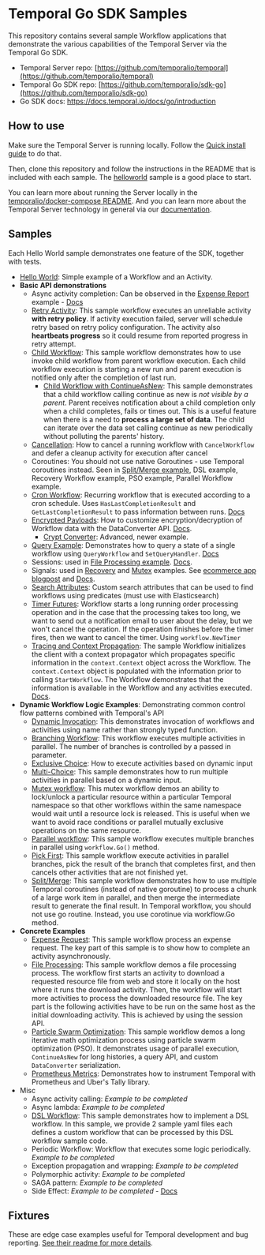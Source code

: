 # Temporal Go SDK Samples

This repository contains several sample Workflow applications that demonstrate the various capabilities of the Temporal Server via the Temporal Go SDK.

- Temporal Server repo: [https://github.com/temporalio/temporal](https://github.com/temporalio/temporal)
- Temporal Go SDK repo: [https://github.com/temporalio/sdk-go](https://github.com/temporalio/sdk-go)
- Go SDK docs: https://docs.temporal.io/docs/go/introduction

## How to use

Make sure the Temporal Server is running locally.
Follow the [Quick install guide](https://docs.temporal.io/docs/server/quick-install) to do that.

Then, clone this repository and follow the instructions in the README that is included with each sample.
The [helloworld](helloworld/README.md) sample is a good place to start.

You can learn more about running the Server locally in the [temporalio/docker-compose README](https://github.com/temporalio/docker-compose/blob/main/README.md).
And you can learn more about the Temporal Server technology in general via our [documentation](https://docs.temporal.io/).

## Samples

Each Hello World sample demonstrates one feature of the SDK, together with tests.

- [Hello World](https://github.com/temporalio/samples-go/tree/master/helloworld): Simple example of a Workflow and an Activity.
- **Basic API demonstrations**
  - Async activity completion: Can be observed in the [Expense Report](https://github.com/temporalio/samples-go/tree/master/expense) example - [Docs](https://docs.temporal.io/docs/go/activities#asynchronous-activity-completion)
  - [Retry Activity](https://github.com/temporalio/samples-go/tree/master/retryactivity): This sample workflow executes an unreliable activity **with retry policy**. If activity execution failed, server will schedule retry based on retry policy configuration. The activity also **heartbeats progress** so it could resume from reported progress in retry attempt.
  - [Child Workflow](https://github.com/temporalio/samples-go/tree/master/child-workflow): This sample workflow demonstrates how to use invoke child workflow from parent workflow execution.  Each child workflow execution is starting a new run and parent execution is notified only after the completion of last run.
    - [Child Workflow with ContinueAsNew](https://github.com/temporalio/samples-go/tree/master/child-workflow-continue-as-new): This sample demonstrates that a child workflow calling continue as new is *not visible by a parent*. Parent receives notification about a child completion only when a child completes, fails or times out. This is a useful feature when there is a need to **process a large set of data**. The child can iterate over the data set calling continue as new periodically without polluting the parents' history.
  - [Cancellation](https://github.com/temporalio/samples-go/tree/master/cancelactivity): How to cancel a running workflow with `CancelWorkflow` and defer a cleanup activity for execution after cancel
  - Coroutines: You should not use native Goroutines - use Temporal coroutines instead. Seen in [Split/Merge example](https://github.com/temporalio/samples-go/tree/master/splitmerge), DSL example, Recovery Workflow example, PSO example, Parallel Workflow example.
  - [Cron Workflow](https://github.com/temporalio/samples-go/tree/master/cron): Recurring workflow that is executed according to a cron schedule. Uses `HasLastCompletionResult` and `GetLastCompletionResult` to pass information between runs. [Docs](https://docs.temporal.io/docs/go/distributed-cron/)
  - [Encrypted Payloads](https://github.com/temporalio/samples-go/tree/master/encrypted-payloads): How to customize encryption/decryption of Workflow data with the DataConverter API. [Docs](https://docs.temporal.io/docs/go/workflows/#custom-serialization-and-workflow-security).
    - [Crypt Converter](https://github.com/temporalio/samples-go/tree/master/cryptconverter): Advanced, newer example.
  - [Query Example](https://github.com/temporalio/samples-go/tree/master/query): Demonstrates how to query a state of a single workflow using `QueryWorkflow` and `SetQueryHandler`. [Docs](https://docs.temporal.io/docs/go/queries)
  - Sessions: used in [File Processing example](https://github.com/temporalio/samples-go/tree/master/fileprocessing). [Docs](https://docs.temporal.io/docs/go/sessions).
  - Signals: used in [Recovery](https://github.com/temporalio/samples-go/tree/master/recovery) and [Mutex](https://github.com/temporalio/samples-go/tree/master/mutex) examples. See [ecommerce app blogpost](https://docs.temporal.io/blog/build-an-ecommerce-app-with-temporal-part-1) and [Docs](https://docs.temporal.io/docs/go/signals).
  - [Search Attributes](https://github.com/temporalio/samples-go/tree/master/searchattributes): Custom search attributes that can be used to find workflows using predicates (must use with Elasticsearch)
  - [Timer Futures](https://github.com/temporalio/samples-go/tree/master/timer): Workflow starts a long running order processing operation and in the case that the processing takes too long, we want to send out a notification email to user about the delay, but we won't cancel the operation. If the operation finishes before the timer fires, then we want to cancel the timer. Using `workflow.NewTimer`
  - [Tracing and Context Propagation](https://github.com/temporalio/samples-go/tree/master/ctxpropagation): The sample Workflow initializes the client with a context propagator which propagates specific information in the `context.Context` object across the Workflow. The `context.Context` object is populated with the information prior to calling `StartWorkflow`. The Workflow demonstrates that the information is available in the Workflow and any activities executed. [Docs](https://docs.temporal.io/docs/go/tracing/).
- **Dynamic Workflow Logic Examples**: Demonstrating common control flow patterns combined with Temporal's API
  - [Dynamic Invocation](https://github.com/temporalio/samples-go/tree/master/dynamic): This demonstrates invocation of workflows and activities using name rather than strongly typed function.
  - [Branching Workflow](https://github.com/temporalio/samples-go/blob/master/branch): This workflow executes multiple activities in parallel. The number of branches is controlled by a passed in parameter.
  - [Exclusive Choice](https://github.com/temporalio/samples-go/tree/master/choice-exclusive): How to execute activities based on dynamic input
  - [Multi-Choice](https://github.com/temporalio/samples-go/tree/master/choice-multi): This sample demonstrates how to run multiple activities in parallel based on a dynamic input.
  - [Mutex workflow](https://github.com/temporalio/samples-go/tree/master/mutex): This mutex workflow demos an ability to lock/unlock a particular resource within a particular Temporal namespace so that other workflows within the same namespace would wait until a resource lock is released. This is useful when we want to avoid race conditions or parallel mutually exclusive operations on the same resource.
  - [Parallel workflow](https://github.com/temporalio/samples-go/tree/master/parallel): This sample workflow executes multiple branches in parallel using `workflow.Go()` method.
  - [Pick First](https://github.com/temporalio/samples-go/tree/master/pickfirst): This sample workflow execute activities in parallel branches, pick the result of the branch that completes first, and then cancels other activities that are not finished yet.
  - [Split/Merge](https://github.com/temporalio/samples-go/tree/master/splitmerge): This sample workflow demonstrates how to use multiple Temporal coroutines (instead of native goroutine) to process a chunk of a large work item in parallel, and then merge the intermediate result to generate the final result. In Temporal workflow, you should not use go routine. Instead, you use corotinue via workflow.Go method.
- **Concrete Examples**
  - [Expense Request](https://github.com/temporalio/samples-go/tree/master/expense): This sample workflow process an expense request. The key part of this sample is to show how to complete an activity asynchronously.
  - [File Processing](https://github.com/temporalio/samples-go/tree/master/fileprocessing): This sample workflow demos a file processing process. The workflow first starts an activity to download a requested resource file from web and store it locally on the host where it runs the download activity. Then, the workflow will start more activities to process the downloaded resource file. The key part is the following activities have to be run on the same host as the initial downloading activity. This is achieved by using the session API.
  - [Particle Swarm Optimization](https://github.com/temporalio/samples-go/tree/master/pso): This sample workflow demos a long iterative math optimization process using particle swarm optimization (PSO). It demonstrates usage of parallel execution, `ContinueAsNew` for long histories, a query API, and custom `DataConverter` serialization.
  - [Prometheus Metrics](https://github.com/temporalio/samples-go/tree/master/metrics): Demonstrates how to instrument Temporal with Prometheus and Uber's Tally library.
- Misc
  - Async activity calling: *Example to be completed*
  - Async lambda:  *Example to be completed*
  - [DSL Workflow](https://github.com/temporalio/samples-go/tree/master/dsl): This sample demonstrates how to implement a DSL workflow. In this sample, we provide 2 sample yaml files each defines a custom workflow that can be processed by this DSL workflow sample code.
  - Periodic Workflow: Workflow that executes some logic periodically. *Example to be completed*
  - Exception propagation and wrapping: *Example to be completed*
  - Polymorphic activity: *Example to be completed*
  - SAGA pattern:  *Example to be completed*
  - Side Effect:  *Example to be completed* - [Docs](https://docs.temporal.io/docs/go/side-effect)

## Fixtures

These are edge case examples useful for Temporal development and bug reporting. [See their readme for more details](https://github.com/temporalio/samples-go/tree/master/temporal-fixtures).
